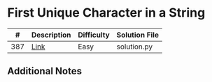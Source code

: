# First Unique Character in a String
|#|Description|Difficulty|Solution File|
|-|-|-|-|
|387|[Link](https://leetcode.com/problems/first-unique-character-in-a-string/)|Easy|solution.py|

## Additional Notes
